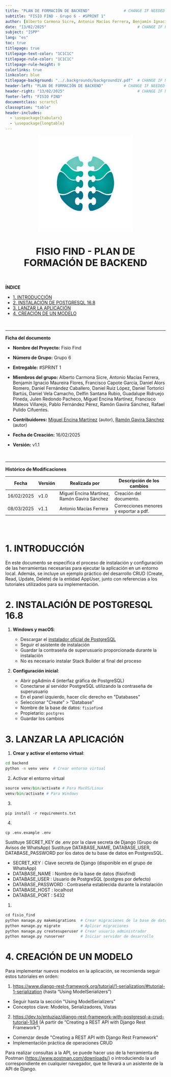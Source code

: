 ```yaml
---
title: "PLAN DE FORMACIÓN DE BACKEND"               # CHANGE IF NEEDED
subtitle: "FISIO FIND - Grupo 6 - #SPRINT 1"
author: [Alberto Carmona Sicre, Antonio Macías Ferrera, Benjamín Ignacio Maureira Flores, Francisco Capote García, Daniel Alors Romero, Daniel Fernández Caballero, Daniel Ruiz López, Daniel Tortorici Bartús, Daniel Vela Camacho, Delfín Santana Rubio, Guadalupe Ridruejo Pineda, Julen Redondo Pacheco, Miguel Encina Martínez, Francisco Mateos Villarejo, Pablo Fernández Pérez, Ramón Gavira Sánchez, Rafael Pulido Cifuentes]
date: "13/02/2025"                                        # CHANGE IF NEEDED
subject: "ISPP"
lang: "es"
toc: true
titlepage: true
titlepage-text-color: "1C1C1C"
titlepage-rule-color: "1C1C1C"
titlepage-rule-height: 0
colorlinks: true
linkcolor: blue
titlepage-background: "../.backgrounds/background1V.pdf"  # CHANGE IF NEEDED
header-left: "PLAN DE FORMACIÓN DE BACKEND"         # CHANGE IF NEEDED
header-right: "13/02/2025"                                # CHANGE IF NEEDED
footer-left: "FISIO FIND"
documentclass: scrartcl
classoption: "table"
header-includes:
  - \usepackage{tabularx}
  - \usepackage{longtable}
---
```


<!-- COMMENT THIS WHEN EXPORTING TO PDF -->
<p align="center">
  <img src="../.img/Logo_FisioFind_Verde_sin_fondo.PNG" alt="Logo FisioFind" width="300" />
</p>

<h1 align="center" style="font-size: 30px; font-weight: bold;">
  FISIO FIND  -  PLAN DE FORMACIÓN DE BACKEND
</h1>

<br>


**ÍNDICE**
- [1. INTRODUCCIÓN](#1-introducción)
- [2. INSTALACIÓN DE POSTGRESQL 16.8](#2-instalación-de-postgresql-168)
- [3. LANZAR LA APLICACIÓN](#3-lanzar-la-aplicación)
- [4. CREACIÓN DE UN MODELO](#4-creación-de-un-modelo)
<!-- COMMENT THIS WHEN EXPORTING TO PDF -->

<br>

---

**Ficha del documento**

- **Nombre del Proyecto:** Fisio Find

- **Número de Grupo:** Grupo 6

- **Entregable:** #SPRINT 1

- **Miembros del grupo:** Alberto Carmona Sicre, Antonio Macías Ferrera, Benjamín Ignacio Maureira Flores, Francisco Capote García, Daniel Alors Romero, Daniel Fernández Caballero, Daniel Ruiz López, Daniel Tortorici Bartús, Daniel Vela Camacho, Delfín Santana Rubio, Guadalupe Ridruejo Pineda, Julen Redondo Pacheco, Miguel Encina Martínez, Francisco Mateos Villarejo, Pablo Fernández Pérez, Ramón Gavira Sánchez, Rafael Pulido Cifuentes.

- **Contribuidores:** [Miguel Encina Martínez](https://github.com/MiguelEncina) (autor), [Ramón Gavira Sánchez](https://github.com/rgavira123) (autor)

- **Fecha de Creación:** 16/02/2025  

- **Versión:** v1.1

<br>


---

**Histórico de Modificaciones**

| Fecha      | Versión | Realizada por                             | Descripción de los cambios |
| ---------- | ------- | ----------------------------------------- | -------------------------- |
| 16/02/2025 | v1.0    | Miguel Encina Martínez, Ramón Gavira Sánchez | Creación del documento. |
| 08/03/2025 | v1.1    | Antonio Macías Ferrera                       | Correcciones menores y exportar a pdf.   |


<br>

<!-- \newpage -->

<br>


# 1. INTRODUCCIÓN

En este documento se especifica el proceso de instalación y configuración de las herramientas necesarias para ejecutar la aplicación en un entorno local. Además, se incluye un ejemplo práctico del desarrollo CRUD (Create, Read, Update, Delete) de la entidad AppUser, junto con referencias a los tutoriales utilizados para su implementación.

# 2. INSTALACIÓN DE POSTGRESQL 16.8
1. **Windows y macOS**: 
   - Descargar el [instalador oficial de PostgreSQL](https://www.postgresql.org/download/)
   - Seguir el asistente de instalación
   - Guardar la contraseña de superusuario proporcionada durante la instalación
   - No es necesario instalar Stack Builder al final del proceso

2. **Configuración inicial**:
   - Abrir pgAdmin 4 (interfaz gráfica de PostgreSQL)
   - Conectarse al servidor PostgreSQL utilizando la contraseña de superusuario
   - En el panel izquierdo, hacer clic derecho en "Databases"
   - Seleccionar "Create" > "Database"
   - Nombre de la base de datos: `fisiofind`
   - Propietario: `postgres`
   - Guardar los cambios

# 3. LANZAR LA APLICACIÓN
1. **Crear y activar el entorno virtual**:
```bash
cd backend
python -m venv venv  # Crear entorno virtual
```
2. Activar el entorno virtual
```python
source venv/bin/activate # Para MacOS/Linux
venv/bin/activate # Para Windows

```
3. 
```shell
pip install -r requirements.txt
```
4. 
```shell
cp .env.example .env
```
Sustituye SECRET_KEY de .env por la clave secreta de Django (Grupo de Avisos de WhatsApp)
Sustituye DATABASE_NAME, DATABASE_USER, DATABASE_PASSWORD por los datos de tu base de datos en PostgresSQL.

- SECRET_KEY : Clave secreta de Django (disponible en el grupo de WhatsApp)
- DATABASE_NAME : Nombre de la base de datos (fisiofind)
- DATABASE_USER : Usuario de PostgreSQL (postgres por defecto)
- DATABASE_PASSWORD : Contraseña establecida durante la instalación
- DATABASE_HOST : localhost
- DATABASE_PORT : 5432

1. 
```python
cd fisio_find
python manage.py makemigrations  # Crear migraciones de la base de datos
python manage.py migrate         # Aplicar migraciones
python manage.py createsuperuser # Crear usuario administrador
python manage.py runserver       # Iniciar servidor de desarrollo
```

# 4. CREACIÓN DE UN MODELO

Para implementar nuevos modelos en la aplicación, se recomienda seguir estos tutoriales en orden:

1. https://www.django-rest-framework.org/tutorial/1-serialization/#tutorial-1-serialization (hasta “Using ModelSerializers”)
- Seguir hasta la sección "Using ModelSerializers"
- Conceptos clave: Modelos, Serializadores, Vistas

2. https://dev.to/entuziaz/django-rest-framework-with-postgresql-a-crud-tutorial-1l34 (A partir de “Creating a REST API with Django Rest Framework”) 
- Comenzar desde "Creating a REST API with Django Rest Framework"
- Implementación práctica de operaciones CRUD

Para realizar consultas a la API, se puede hacer uso de la herramienta de Postman (https://www.postman.com/downloads/) o introduciendo la url correspondiente en cualquier navegador, que te llevará a un asistente de la API de Django.


